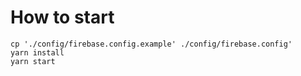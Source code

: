 # How to start

```
cp './config/firebase.config.example' ./config/firebase.config'
yarn install
yarn start
```
